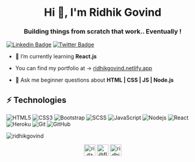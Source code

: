 <h1 align="center">Hi 👋, I'm Ridhik Govind</h1>
<h3 align="center">Building things from scratch that work.. Eventually !</h3>  

[![Linkedin Badge](https://img.shields.io/badge/-ridhikgovind-blue?style=flat-square&logo=Linkedin&logoColor=white&link=https://www.linkedin.com/in/ridhikgovind/)](https://www.linkedin.com/in/ridhikgovind/)
[![Twitter Badge](https://img.shields.io/badge/-fluffyRidz-1da1f2?style=flat-square&logo=twitter&logoColor=white&link=https://twitter.com/fluffyRidz)](https://twitter.com/fluffyRidz)

- 🌱 I’m currently learning **React.js**

-  You can find my portfolio at -> [ridhikgovind.netlify.app](https://ridhikgovind.netlify.app)

- 💬 Ask me beginner questions about **HTML | CSS | JS | Node.js**  

 ## ⚡ Technologies  
 
![HTML5](https://img.shields.io/badge/-HTML5-E34F26?style=flat-square&logo=html5&logoColor=white)
![CSS3](https://img.shields.io/badge/-CSS3-1572B6?style=flat-square&logo=css3)
![Bootstrap](https://img.shields.io/badge/-Bootstrap-563D7C?style=flat-square&logo=bootstrap)
![SCSS](https://img.shields.io/badge/-Bootstrap-563D7C?style=flat-square&logo=sass)
![JavaScript](https://img.shields.io/badge/-JavaScript-black?style=flat-square&logo=javascript)
![Nodejs](https://img.shields.io/badge/-Nodejs-black?style=flat-square&logo=Node.js)
![React](https://img.shields.io/badge/-React-black?style=flat-square&logo=react)
![Heroku](https://img.shields.io/badge/-Heroku-430098?style=flat-square&logo=heroku)
![Git](https://img.shields.io/badge/-Git-black?style=flat-square&logo=git)
![GitHub](https://img.shields.io/badge/-GitHub-181717?style=flat-square&logo=github)  
 


<p><img align="center" src="https://github-readme-stats.vercel.app/api/top-langs/?username=ridhikgovind&layout=compact&hide=html" alt="ridhikgovind" /></p>

<p align="center">
<a href="https://codepen.io/ridz" target="blank"><img align="center" src="https://cdn.jsdelivr.net/npm/simple-icons@3.0.1/icons/codepen.svg" alt="ridz" height="30" width="30" /></a>
<a href="https://twitter.com/@fluffyridz" target="blank"><img align="center" src="https://cdn.jsdelivr.net/npm/simple-icons@3.0.1/icons/twitter.svg" alt="@fluffyridz" height="30" width="30" /></a>
<a href="https://linkedin.com/in/ridhikgovind" target="blank"><img align="center" src="https://cdn.jsdelivr.net/npm/simple-icons@3.0.1/icons/linkedin.svg" alt="ridhikgovind" height="30" width="30" /></a>
</p>

